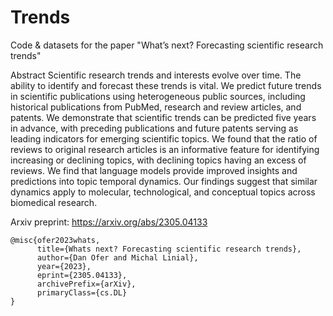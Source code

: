 # Trends
Code &amp; datasets for the paper "What’s next? Forecasting scientific research trends"

Abstract
Scientific research trends and interests evolve over time. The ability to identify and forecast these trends is vital. We predict future trends in scientific publications using heterogeneous public sources, including historical publications from PubMed, research and review articles, and patents. We demonstrate that scientific trends can be predicted five years in advance, with preceding publications and future patents serving as leading indicators for emerging scientific topics. We found that the ratio of reviews to original research articles is an informative feature for identifying increasing or declining topics, with declining topics having an excess of reviews. We find that language models provide improved insights and predictions into topic temporal dynamics. Our findings suggest that similar dynamics apply to molecular, technological, and conceptual topics across biomedical research.

Arxiv preprint:
https://arxiv.org/abs/2305.04133

```
@misc{ofer2023whats,
      title={Whats next? Forecasting scientific research trends}, 
      author={Dan Ofer and Michal Linial},
      year={2023},
      eprint={2305.04133},
      archivePrefix={arXiv},
      primaryClass={cs.DL}
}
```
